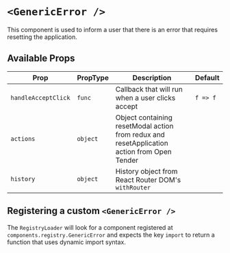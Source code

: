 # `<GenericError />`

This component is used to inform a user that there is an error that requires resetting the application.

## Available Props

| Prop                | PropType | Description                                                                                 | Default  |
| ------------------- | -------- | ------------------------------------------------------------------------------------------- | -------- |
| `handleAcceptClick` | `func`   | Callback that will run when a user clicks accept                                            | `f => f` |
| `actions`           | `object` | Object containing resetModal action from redux and resetApplication action from Open Tender |          |
| `history`           | `object` | History object from React Router DOM's `withRouter`                                         |          |

## Registering a custom `<GenericError />`

The `RegistryLoader` will look for a component registered at `components.registry.GenericError` and expects the key `import` to return a function that uses dynamic import syntax.
